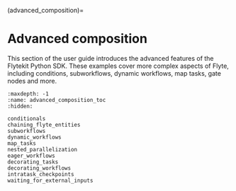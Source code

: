 (advanced_composition)=

# Advanced composition

This section of the user guide introduces the advanced features of the Flytekit Python SDK.
These examples cover more complex aspects of Flyte, including conditions, subworkflows,
dynamic workflows, map tasks, gate nodes and more.

```{toctree}
:maxdepth: -1
:name: advanced_composition_toc
:hidden:

conditionals
chaining_flyte_entities
subworkflows
dynamic_workflows
map_tasks
nested_parallelization
eager_workflows
decorating_tasks
decorating_workflows
intratask_checkpoints
waiting_for_external_inputs
```
